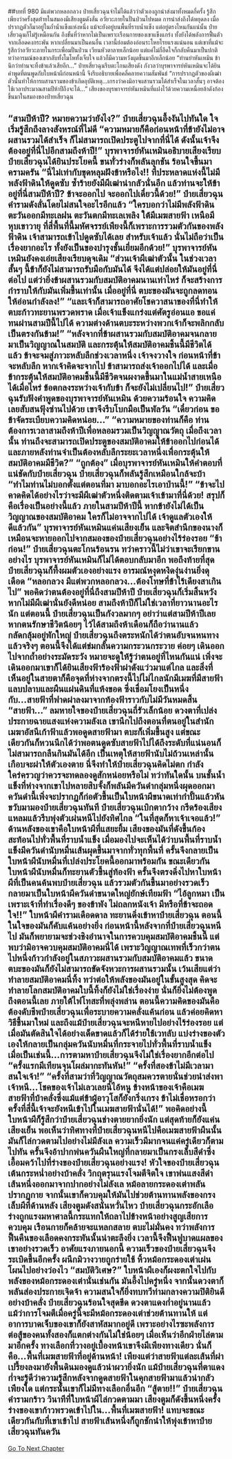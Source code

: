 ##บทที่ 980 มีแต่พวกหลอกลวง
ป๋ายเสี่ยวฉุนจำไม่ได้แล้วว่าตัวเองถูกนำส่งมาทั้งหมดกี่ครั้ง รู้สึกเพียงว่าครั้งสุดท้ายในสมองมีเสียงตูมดังลั่น อวัยวะภายในปั่นป่วนไปหมด การนำส่งถึงได้หยุดลง
เมื่อปรากฏตัวก็มาอยู่ในถ้ำน้ำแข็งแห่งหนึ่ง แม้จะยังอยู่บนพื้นที่ราบน้ำแข็ง แต่อยู่ตรงไหนกันแน่นั้น ป๋ายเสี่ยวฉุนก็ไม่รู้เหมือนกัน
ถึงขั้นที่ว่าหากไม่เป็นเพราะเรือนกายของเขาแข็งแกร่ง ทั้งยังได้พลังการฟื้นตัวจากเลือดคงกระพัน หากเปลี่ยนมาเป็นคนอื่น เวลานี้ย่อมต้องอ่อนระโหยโรยแรงแน่นอน แต่เขาที่แม้จะรู้สึกว่าอวัยวะภายในกระเพื่อมปั่นป่วน เวียนหัวตาลายเล็กน้อย แต่แค่ไม่กี่อึดใจก็กลับคืนมาเป็นปกติ
ทว่าอารมณ์ของเขากลับทั้งโมโหทั้งเจ็บใจ แล้วก็มีความหวังผุดขึ้นมาอีกเล็กน้อย
“ท่านย่าหันเหมิน ข้านึกว่าท่านจะทิ้งข้าแล้วเสียอีก...” ป๋ายเสี่ยวฉุนรีบตะโกนเสียงดัง กังวลว่าบุรพาจารย์หันเหมินจะได้ยินคำพูดที่ตนพูดกับใบหน้าผีก่อนหน้านี้ จึงรีบอธิบายเพื่อคลี่คลายความสัมพันธ์
“การปรากฏตัวของผีเฒ่าตัวนั้นทำให้การผสานรวมของข้าเกิดอุบัติเหตุ...เกรงว่าคงมิอาจผสานรวมได้สำเร็จในเวลาสั้นๆ อาจต้องใช้เวลาประมาณสามปีห้าปีถึงจะได้...” เสียงของบุรพาจารย์หันเหมินที่แฝงไว้ด้วยความเหนื่อยล้าดังก้องขึ้นมาในสมองของป๋ายเสี่ยวฉุน


“สามปีห้าปี? หมายความว่ายังไง?” ป๋ายเสี่ยวฉุนอึ้งงันไปทันใด ใจเริ่มรู้สึกถึงลางสังหรณ์ที่ไม่ดี
“ความหมายก็คือก่อนหน้าที่ข้ายังไม่อาจผสานรวมได้สำเร็จ ก็ไม่สามารถเปิดประตูไปจากที่นี่ได้ ดังนั้นเจ้าจึงต้องอยู่ที่นี่ไปอีกสามถึงห้าปี!” บุรพาจารย์หันเหมินอธิบายเสียงเรียบ ป๋ายเสี่ยวฉุนได้ยินประโยคนี้ ขนทั่วร่างก็พลันลุกชัน ร้อนใจขึ้นมาครามครัน
“นี่ไม่เท่ากับขุดหลุมฝังข้าหรือไง!! ที่ประหลาดแห่งนี้ไม่มีพลังฟ้าดินให้ดูดซับ ซ้ำร้ายยังมีผีเฒ่าน่ากลัวนั่นอีก แล้วท่านจะให้ข้าอยู่ที่นี่สามปีห้าปี? ข้าจะออกไป จะออกไปเดี๋ยวนี้ด้วย!” ป๋ายเสี่ยวฉุนคำรามดังลั่นโดยไม่สนใจอะไรอีกแล้ว
“ใครบอกว่าไม่มีพลังฟ้าดิน ตะวันออกมีทะเลฝน ตะวันตกมีทะเลเพลิง ใต้มีเมฆสายฟ้า เหนือมีหุบเขาวายุ ที่สี่พื้นที่นี้มหัศจรรย์เพียงนี้ก็เพราะการรวมตัวกันของพลังฟ้าดิน เจ้าสามารถเข้าไปดูดซับได้เลย สำหรับเจ้าแล้ว นั่นไม่ถือว่าเป็นเรื่องยากอะไร ทั้งยังเป็นของบำรุงชั้นเยี่ยมอีกด้วย!” บุรพาจารย์หันเหมินยังคงเอ่ยเสียงเรียบดุจเดิม
“ส่วนเจ้าผีเฒ่าตัวนั้น ในช่วงเวลาสั้นๆ นี้ข้าก็ยังไม่สามารถรับมือกับมันได้ จึงได้แต่ปล่อยให้มันอยู่ที่นี่ต่อไป แต่ว่ายิ่งข้าผสานรวมกับสมบัติอาคมนานเท่าไหร่ ก็จะสร้างการกำราบให้กับมันเพิ่มขึ้นเท่านั้น เมื่ออยู่ที่นี่ ตบะของมันจะถูกลดทอนให้อ่อนกำลังลง!”
“และเจ้าก็สามารถอาศัยโชควาสนาของที่นี่ทำให้ตบะก้าวทะยานพรวดพราด เมื่อเจ้าแข็งแกร่งแต่ศัตรูอ่อนแอ ขอแค่ทนผ่านสามปีนี้ไปได้ ความต่างด้านตบะระหว่างพวกเจ้าก็จะพลิกกลับเป็นตรงกันข้าม!”
“หลังจากที่ข้าผสานรวมกับสมบัติอาคมจนกลายมาเป็นวิญญาณในสมบัติ และกระตุ้นให้สมบัติอาคมชิ้นนี้มีชีวิตได้แล้ว ข้าจะจมสู่ภาวะหลับลึกช่วงเวลาหนึ่ง เจ้าจงวางใจ ก่อนหน้าที่ข้าจะหลับลึก หากเจ้าคิดจะจากไป ข้าสามารถส่งเจ้าออกไปได้ และเมื่อข้ากระตุ้นให้สมบัติอาคมชิ้นนี้มีชีวิตจนผงาดขึ้นมาในแม่น้ำสายเหนือได้เมื่อไหร่ ข้อตกลงระหว่างเจ้ากับข้า ก็จะยังไม่เปลี่ยนไป!”
ป๋ายเสี่ยวฉุนรับฟังคำพูดของบุรพาจารย์หันเหมิน ด้วยความร้อนใจ ความคิดเลยสับสนฟุ้งซ่านไปด้วย เขาจึงรีบโบกมือเป็นพัลวัน
“เดี๋ยวก่อน ขอข้าจัดระเบียบความคิดหน่อย...”
“ความหมายของท่านก็คือ ท่านต้องการเวลาสามถึงห้าปีเพื่อหลอมรวมเป็นวิญญาณวัตถุ เมื่อถึงเวลานั้น ท่านถึงจะสามารถเปิดประตูของสมบัติอาคมให้ข้าออกไปก่อนได้ และภายหลังท่านจำเป็นต้องหลับลึกระยะเวลาหนึ่งเพื่อกระตุ้นให้สมบัติอาคมมีชีวิต?”
“ถูกต้อง” เมื่อบุรพาจารย์หันเหมินให้คำตอบที่แน่ชัดกับป๋ายเสี่ยวฉุน ป๋ายเสี่ยวฉุนก็พลันรู้สึกเหมือนใกล้จะบ้า
“ทำไมท่านไม่บอกตั้งแต่ตอนที่มา มาบอกอะไรเอาป่านนี้!”
“ข้าจะไปคาดคิดได้อย่างไรว่าจะมีผีเฒ่าตัวหนึ่งติดตามเจ้าเข้ามาที่นี่ด้วย! สรุปก็คือเรื่องเป็นอย่างนี้แล้ว ภายในสามปีห้าปีนี้ หากข้ายังไม่ได้เป็นวิญญาณของสมบัติอาคม ใครก็ไม่อาจจากไปได้ เจ้าดูแลตัวเองให้ดีแล้วกัน” บุรพาจารย์หันเหมินแค่นเสียงเย็น และจิตสำนึกของนางก็เหมือนจะหายออกไปจากสมองของป๋ายเสี่ยวฉุนอย่างไร้ร่องรอย
“ช้าก่อน!” ป๋ายเสี่ยวฉุนตะโกนร้อนรน ทว่าคราวนี้ไม่ว่าเขาจะเรียกขานอย่างไร บุรพาจารย์หันเหมินก็ไม่ได้ตอบกลับมาอีก พอถึงท้ายที่สุด ป๋ายเสี่ยวฉุนก็ทึ้งผมตัวเองอย่างแรง อารมณ์หงุดหงิดงุ่นง่านยิ่งดุเดือด
“หลอกลวง มีแต่พวกหลอกลวง...ต้องโทษที่ข้าไร้เดียงสาเกินไป” พอคิดว่าตนต้องอยู่ที่นี่ถึงสามปีห้าปี ป๋ายเสี่ยวฉุนก็เริ่มสิ้นหวัง หากไม่มีผีเฒ่านั่นยังดีหน่อย สามถึงห้าปีก็ไม่ใช่เวลาที่ยาวนานอะไรนัก
แต่ตอนนี้ ป๋ายเสี่ยวฉุนเป็นกังวลมากๆ อย่าว่าแต่สามปีห้าปีเลย หากตนรักษาชีวิตน้อยๆ ไว้ได้สามถึงห้าเดือนก็ถือว่านานแล้ว
กลัดกลุ้มอยู่พักใหญ่ ป๋ายเสี่ยวฉุนถึงตระหนักได้ว่าตนอับจนหนทางแล้วจริงๆ ตอนนี้จึงได้แต่ข่มกลั้นความกระวนกระวาย ค่อยๆ เดินออกไปจากถ้ำอย่างระมัดระวัง หมายจะดูให้รู้ว่าตนอยู่ที่ไหนกันแน่
เพิ่งจะเดินออกมาเขาก็ได้ยินเสียงฟ้าร้องฟ้าผ่าดังแว่วมาแต่ไกล และสิ่งที่เห็นอยู่ในสายตาก็คือจุดที่ห่างจากตรงนี้ไปไม่ไกลนักมีเมฆที่มีสายฟ้าแลบปลาบและผืนแผ่นดินที่แห้งขอด ซึ่งเชื่อมโยงเป็นหนึ่งกับ...สายฟ้าที่ฟาดผ่าลงมาจากท้องฟ้าราวกับไม่มีวันหมดสิ้น
“สายฟ้า...” ลมหายใจของป๋ายเสี่ยวฉุนถี่รัวเล็กน้อย ดวงตาที่เปล่งประกายฉายแสงแห่งความลังเล เขานึกไปถึงตอนที่ตนอยู่ในสำนักเมฆาอัสนีเก้าฟ้าแล้วพอดูดสายฟ้ามา ตบะก็เพิ่มขึ้นสูง แต่ขณะเดียวกันก็หวนนึกได้ว่าพอตนดูดซับสายฟ้าไปได้ถึงระดับที่แน่นอนก็ไม่สามารถกลืนกินมันได้อีก เป็นเหตุให้สายฟ้านับไม่ถ้วนเหล่านั้นเกือบจะผ่าให้ตัวเองตาย
นี่จึงทำให้ป๋ายเสี่ยวฉุนคิดไม่ตก กำลังใคร่ครวญว่าควรจะทดลองดูสักหน่อยหรือไม่ ทว่าทันใดนั้น บนชั้นน้ำแข็งที่ห่างจากเขาไปหลายสิบจั้งก็พลันมีควันดำกลุ่มหนึ่งผุดออกมา
ควันดำนี้เพิ่งจะปรากฏก็ก่อตัวขึ้นเป็นใบหน้าผีขนาดเท่ากำปั้นแล้วหันขวับมามองป๋ายเสี่ยวฉุนทันที
ป๋ายเสี่ยวฉุนเบิกตากว้าง กรีดร้องเสียงแหลมแล้วรีบพุ่งตัวเผ่นหนีไปยังทิศไกล
“ในที่สุดก็หาเจ้าเจอแล้ว!” ด้านหลังของเขาคือใบหน้าผีที่แสยะยิ้ม เสียงของมันที่ดังขึ้นก้องสะท้อนไปทั่วพื้นที่ราบน้ำแข็ง เมื่อมองไปจะเห็นได้ว่าบนพื้นที่ราบน้ำแข็งมีควันดำนับหมื่นเส้นผุดขึ้นมาจากทั่วทุกพื้นที่ ครั้นจึงกลายเป็นใบหน้าผีนับหมื่นที่เปล่งประโยคนี้ออกมาพร้อมกัน
ขณะเดียวกันใบหน้าผีนับหมื่นก็ทะยานตัวขึ้นสู่ท้องฟ้า ครั้นจึงตรงดิ่งไปหาใบหน้าผีที่เป็นคนค้นพบป๋ายเสี่ยวฉุน แล้วรวมตัวกันขึ้นมาอย่างรวดเร็ว กลายมาเป็นใบหน้าผีควันดำขนาดใหญ่ยักษ์เทียมฟ้า
“ไอ้ลูกหมา เป็นเพราะเจ้าที่ทำเรื่องดีๆ ของข้าพัง ไม่ถลกหนังเจ้า มีหรือที่ข้าจะถอดใจ!!” ใบหน้าผีคำรามเดือดดาล ทะยานดิ่งเข้าหาป๋ายเสี่ยวฉุน ตอนนี้ในใจของมันก็คับแค้นอย่างยิ่ง ก่อนหน้านี้หลังจากที่ป๋ายเสี่ยวฉุนหนีไป มันก็พยายามจะช่วงชิงอำนาจในการควบคุมสมบัติอาคมชิ้นนี้ แต่พบว่ามิอาจควบคุมสมบัติอาคมนี่ได้ เพราะวิญญาณเทพที่เร็วกว่าตนไปหนึ่งก้าวกำลังอยู่ในสภาวะผสานรวมกับสมบัติอาคมแล้ว
ขนาดตบะของมันก็ยังไม่สามารถขัดจังหวะการผสานรวมนั้น เว้นเสียแต่ว่าทำลายสมบัติอาคมนี่ทิ้ง ทว่าต่อให้พลังของมันอยู่ในขั้นสูงสุด คิดจะทำลายโลกสมบัติอาคมใบนี้ทิ้งก็ยังไม่ใช่เรื่องง่าย นั่นก็ยิ่งไม่ต้องพูดถึงตอนนี้เลย
ภายใต้ไฟโทสะที่พลุ่งพล่าน ตอนนี้ความคิดของมันคือต้องดับชีพป๋ายเสี่ยวฉุนเพื่อระบายความคลั่งแค้นก่อน แล้วค่อยคิดหาวิธีขึ้นมาใหม่ และถึงแม้ป๋ายเสี่ยวฉุนจะหนีหายไปอย่างไร้ร่องรอย แต่เมื่อมันตัดสินใจได้อย่างเด็ดขาดแล้วก็ได้ร่ายใช้เวทลับ แบ่งร่างของตัวเองให้กลายเป็นกลุ่มควันนับหมื่นที่กระจายไปทั่วพื้นที่ราบน้ำแข็ง เมื่อเป็นเช่นนี้...การตามหาป๋ายเสี่ยวฉุนจึงไม่ใช่เรื่องยากอีกต่อไป
“ครั้งแรกมีเทียนจุนโผล่มากะทันหัน!”
“ครั้งที่สองข้าไม่มีเวลามาสนใจเจ้า!”
“ครั้งที่สามว่าที่วิญญาณวัตถุสมควรตายนั่นช่วยนำส่งพาเจ้าหนี...โชคของเจ้าไม่เลวเลยนี่ไอ้หนู ข้างหน้าของเจ้าคือเมฆสายฟ้าที่บ้าคลั่งซึ่งแม้แต่ข้าผู้อาวุโสก็ยังกริ่งเกรง ข้าไม่เชื่อหรอกว่าครั้งที่สี่นี้เจ้าจะยังหนีเข้าไปในเมฆสายฟ้านั่นได้!” พอคิดอย่างนี้ใบหน้าผีก็รู้สึกว่าป๋ายเสี่ยวฉุนช่างตายยากยิ่งนัก แต่สุดท้ายก็ยังแค่นเสียงเย็น พอเห็นว่าทิศทางที่ป๋ายเสี่ยวฉุนหนีไปคือเมฆสายฟ้าผืนนั้น มันก็ไล่กวดตามไปอย่างไม่มีลังเล
ความเร็วมีมากจนแค่ครู่เดียวก็ตามไปทัน ครั้นจึงอ้าปากพ่นควันผืนใหญ่ที่กลายมาเป็นกรงเล็บสีดำซึ่งเอื้อมคว้าไปที่ร่างของป๋ายเสี่ยวฉุนอย่างแรง!
หัวใจของป๋ายเสี่ยวฉุนเต้นกระหน่ำอย่างบ้าคลั่ง วิกฤตรุนแรงโจมตีจิตใจ เขาพ่นแสงสีดำเส้นหนึ่งออกมาจากปากอย่างไม่ลังเล หม้อลายกระดองเต่าพลันปรากฏกาย จากนั้นเขาก็ควบคุมให้มันไปช่วยต้านทานพลังของกรงเล็บผีที่ด้านหลัง
เสียงตูมดังสนั่นหวั่นไหว ป๋ายเสี่ยวฉุนกระอักเลือ ร่างถูกแรงมหาศาลนี้กระแทกให้ถลาไปข้างหน้าอย่างสูญเสียการควบคุม เรือนกายก็คล้ายจะแหลกสลาย ตบะไม่มั่นคง ทว่าพลังการฟื้นคืนของเลือดคงกระพันนั้นน่าตะลึงยิ่ง เวลานี้จึงฟื้นฟูบาดแผลของเขาอย่างรวดเร็ว
อาศัยแรงภายนอกนี้ ความเร็วของป๋ายเสี่ยวฉุนจึงระเบิดขึ้นอีกครั้ง ผนึกมิวางวายถูกร่ายใช้ หิ้วหม้อกระดองเต่าเผ่นโผนไปอย่างว่องไว
“สมบัติวิเศษ?” ใบหน้าผีเองก็ผงะตกใจไปกับพลังของหม้อกระดองเต่านั่นเช่นกัน มันอึ้งไปครู่หนึ่ง จากนั้นดวงตาก็พลันส่องประกายเจิดจ้า ความสนใจก็ยิ่งทบทวีท่ามกลางความปิติยินดีอย่างบ้าคลั่ง
ป๋ายเสี่ยวฉุนร้อนใจสุดขีด ดวงตาแดงก่ำอยู่นานแล้ว แม้ว่าการโจมตีเมื่อครู่นี้จะมีหม้อกระดองเต่าช่วยต้านทานให้ แต่อาการบาดเจ็บของเขาก็ยังสาหัสมากอยู่ดี เพราะอย่างไรซะพลังการต่อสู้ของคนทั้งสองก็แตกต่างกันไม่ใช่น้อยๆ
เมื่อเห็นว่าอีกฝ่ายไล่ตามมาอีกครั้ง ทางเลือกที่วางอยู่เบื้องหน้าเขาจึงมีเพียงทางเดียว นั่นก็คือ...พื้นที่เมฆสายฟ้าที่อยู่ด้านหน้า!
เพียงแต่ว่าสายฟ้าแต่ละเส้นที่ผ่าเปรี้ยงลงมายังพื้นดินมองดูแล้วน่าผวายิ่งนัก แม้ป๋ายเสี่ยวฉุนที่ตาแดงก่ำจะรู้ดีว่าความรู้สึกหลังจากดูดสายฟ้าในคุกสายฟ้ามาแล้วน่ากลัวเพียงใด แต่กระนั้นเขาก็ไม่มีทางเลือกอื่นอีก
“สู้ตาย!!” ป๋ายเสี่ยวฉุนคำรามกร้าว วินาทีที่ใบหน้าผีไล่กวดตามมา เสียงตูมก็ดังขึ้นหนึ่งครั้ง ร่างของเขาก้าวพรวดเข้าไปใน...พื้นที่เมฆสายฟ้า!
แทบจะขณะเดียวกันกับที่เขาเข้าไป สายฟ้าเส้นหนึ่งก็ถูกชักนำให้พุ่งเข้าหาป๋ายเสี่ยวฉุนทันควัน
------


[Go To Next Chapter]( ./127.md)